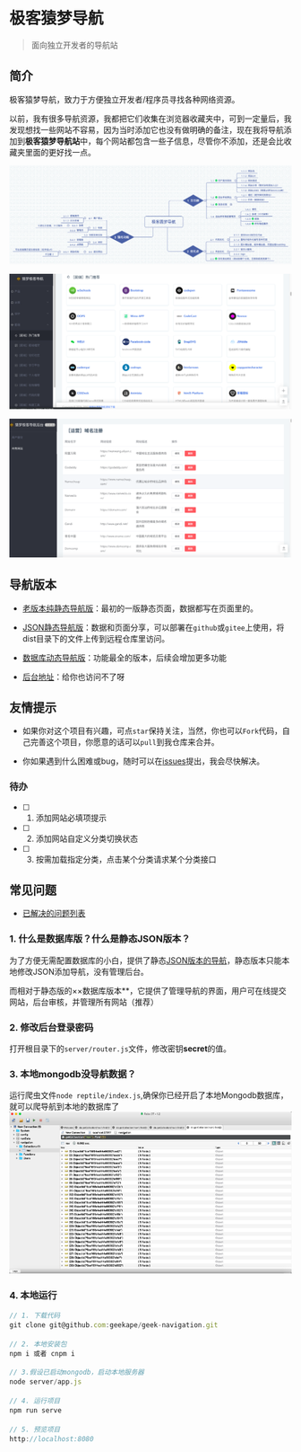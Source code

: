 #  极客猿梦导航

> 面向独立开发者的导航站

## 简介
极客猿梦导航，致力于方便独立开发者/程序员寻找各种网络资源。

以前，我有很多导航资源，我都把它们收集在浏览器收藏夹中，可到一定量后，我发现想找一些网站不容易，因为当时添加它也没有做明确的备注，现在我将导航添加到**极客猿梦导航站**中，每个网站都包含一些子信息，尽管你不添加，还是会比收藏夹里面的更好找一点。

![功能导图](./images/navigate.png)

![首页](./images/page_index.png)

![后台页](./images/page_admin.png)

## 导航版本

- [老版本纯静态导航版](https://github.com/geekape/geek-navigation/tree/master)：最初的一版静态页面，数据都写在页面里的。

- [JSON静态导航版](https://github.com/geekape/geek-navigation/tree/json-navigation)：数据和页面分享，可以部署在`github`或`gitee`上使用，将dist目录下的文件上传到远程仓库里访问。

- [数据库动态导航版](https://github.com/geekape/geek-navigation/tree/vue2)：功能最全的版本，后续会增加更多功能

- [后台地址](http://navigate.ym1024.com/admin)：给你也访问不了呀


## 友情提示

- 如果你对这个项目有兴趣，可点`star`保持关注，当然，你也可以`Fork`代码，自己完善这个项目，你愿意的话可以`pull`到我仓库来合并。

- 你如果遇到什么困难或bug，随时可以在[issues](https://github.com/geekape/geek-navigation/issues)提出，我会尽快解决。

### 待办
- [ ] 1. 添加网站必填项提示
- [ ] 2. 添加网站自定义分类切换状态
- [ ] 3. 按需加载指定分类，点击某个分类请求某个分类接口



## 常见问题
- [已解决的问题列表](https://github.com/geekape/geek-navigation/issues?q=is%3Aissue+is%3Aclosed)

### 1. 什么是数据库版？什么是静态JSON版本？
为了方便无需配置数据库的小白，提供了静态[JSON版本的导航](https://github.com/geekape/geek-navigation/tree/json-navigation)，静态版本只能本地修改JSON添加导航，没有管理后台。

而相对于静态版的××数据库版本**，它提供了管理导航的界面，用户可在线提交网站，后台审核，并管理所有网站（推荐）

### 2. 修改后台登录密码
打开根目录下的`server/router.js`文件，修改密钥**secret**的值。

### 3. 本地mongodb没导航数据？
运行爬虫文件`node reptile/index.js`,确保你已经开启了本地Mongodb数据库，就可以爬导航到本地的数据库了
![后台页](./images/mongodb.png)

### 4. 本地运行
```js
// 1. 下载代码
git clone git@github.com:geekape/geek-navigation.git

// 2. 本地安装包
npm i 或者 cnpm i

// 3.假设已启动mongodb，启动本地服务器
node server/app.js

// 4. 运行项目
npm run serve

// 5. 预览项目
http://localhost:8080
```




